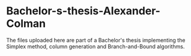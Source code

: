 # Bachelor-s-thesis-Alexander-Colman
The files uploaded here are part of a Bachelor's thesis implementing the Simplex method, column generation and Branch-and-Bound algorithms.
